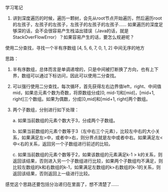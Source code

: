 学习笔记

1. 讲到深度遍历的时候，遍历一颗树，会先从root节点开始遍历，然后遍历root的左孩子，左孩子的左孩子，左孩子的左孩子的左孩子…… 如果遍历的深度足够深的话，会不会很容易产生栈溢出错误（Java的话，就是StackOverFlowError）？如果容易产生的话，要怎么规避呢？



使用二分查找，寻找一个半有序数组 [4, 5, 6, 7, 0, 1, 2] 中间无序的地方

思路：

1. 半有序数组，总体而言是单调递增的，只是中间被打断换了方向，也有上下界，数组可以通过下标访问，因此可以使用二分查找。

2. 可以强行使用二分查找，每次循环，首先获得左右边界值left，right、中间值mid，如果总元素个数为奇数，将原数组分成[0, mid-1]和[mid]，[mid+1, right]三个数组。如果为偶数，分成[0,mid]和[mid+1, right]两个数组。

3. 两个子数组，分别进行如下处理：

     a. 如果当前数组的元素个数大于3，分成两个子数组。

    b. 如果当前数组的元素个数等于3（左中右三个元素），比较左中右的大小关系，如果满足左>中，或者中>右，则分界点就是左中或者中右。如果满足左<中<右的关系，返回另一个子数组进行前述的比较。

    c. 如果当前数组的元素个数等于2，如果该数组的元素满足k-1 > k的关系，则返回该结果，否则进入另一个子数组进行比较，如果两个子数组均不满足，则比较左数组的k和右数组的k-1，如果满足左数组的k>右数组的k-1的关系，则返回该结果，否则返回上一级进行比较。



感觉这个思路还要包括分治递归在里面了，想不清楚了……